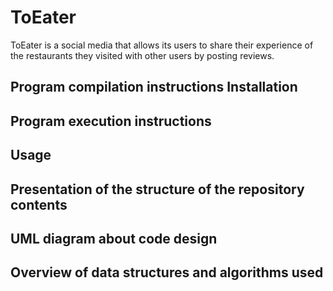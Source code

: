 # ToEater

ToEater is a social media that allows its users to share their experience of the restaurants they visited with other users by posting reviews.

## Program compilation instructions Installation


## Program execution instructions


## Usage


## Presentation of the structure of the repository contents


## UML diagram about code design


## Overview of data structures and algorithms used
